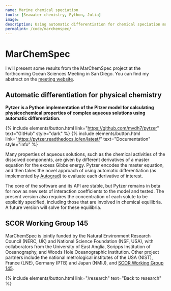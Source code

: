 ```yaml
---
name: Marine chemical speciation
tools: [Seawater chemistry, Python, Julia]
image:
description: Using automatic differentiation for chemical speciation modelling of seawater, and understanding the underlying uncertainties.
permalink: /code/marchemspec/
---
```


# **MarChemSpec**

I will present some results from the MarChemSpec project at the forthcoming Ocean Sciences Meeting in San Diego. You can find my abstract on the [meeting website](https://agu.confex.com/agu/osm20/meetingapp.cgi/Paper/642945).

## Automatic differentiation for physical chemistry

**Pytzer is a Python implementation of the Pitzer model for calculating physicochemical properties of complex aqueous solutions using automatic differentiation.**

{% include elements/button.html link="https://github.com/mvdh7/pytzer" text="GitHub" style="dark" %}
{% include elements/button.html link="https://pytzer.readthedocs.io/en/latest/" text="Documentation" style="info" %}

Many properties of aqueous solutions, such as the chemical activities of the dissolved components, are given by different derivatives of a master equation for the excess Gibbs energy. Pytzer encodes the master equation, and then takes the novel approach of using automatic differentiation (as implemented by [Autograd](https://github.com/HIPS/autograd)) to evaluate each derivative of interest.

The core of the software and its API are stable, but Pytzer remains in beta for now as new sets of interaction coefficients to the model and tested. The present version also requires the concentration of each solute to be explicitly specified, including those that are involved in chemical equilibria. A future version will solve for these equilibria.

## SCOR Working Group 145

MarChemSpec is jointly funded by the Natural Environment Research Council (NERC, UK) and National Science Foundation (NSF, USA), with collaborators from the University of East Anglia, Scripps Institution of Oceanography, and Woods Hole Oceanographic Institution. Other project partners include the national metrological institutes of the USA (NIST), France (LNE), Germany (PTB) and Japan (NMIJ), and [SCOR Working Group 145](http://marchemspec.org/).

<p class="text-center">
{% include elements/button.html link="/research" text="Back to research" %}
</p>
